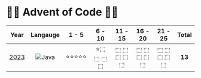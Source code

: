 # 🎄🎅 Advent of Code 🎅🎄
| Year | Langauge | 1 - 5 | 6 - 10 | 11 - 15 | 16 - 20 | 21 - 25 | Total |
| :--: | :------: | :---: | :----: | :-----: | :-----: | :-----: | :---: |
| [2023](2023) | ![Java](https://img.shields.io/badge/Java-F0931C) | ⭐⭐⭐⭐⭐ | ⭐⬚ ⬚ ⬚ ⬚ | ⬚ ⬚ ⬚ ⬚ ⬚ | ⬚ ⬚ ⬚ ⬚ ⬚ | ⬚ ⬚ ⬚ ⬚ ⬚ | __13__
